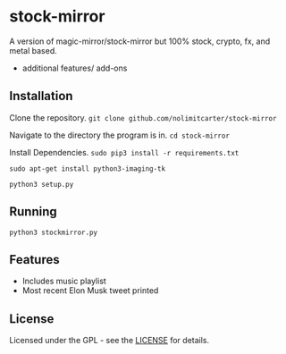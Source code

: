 # stock-mirror

A version of magic-mirror/stock-mirror but 100% stock, crypto, fx, and metal based. 
+ additional features/ add-ons

## Installation 

Clone the repository. 
`git clone github.com/nolimitcarter/stock-mirror`

Navigate to the directory the program is in.
`cd stock-mirror` 

Install Dependencies. 
`sudo pip3 install -r requirements.txt`

`sudo apt-get install python3-imaging-tk`

`python3 setup.py`


## Running 

`python3 stockmirror.py`

## Features

* Includes music playlist
* Most recent Elon Musk tweet printed

## License 

Licensed under the GPL - see the [LICENSE](LICENSE.md) for details.
